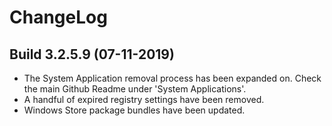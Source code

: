 # ChangeLog #

## Build 3.2.5.9 (07-11-2019) ##

- The System Application removal process has been expanded on. Check the main Github Readme under 'System Applications'.
- A handful of expired registry settings have been removed.
- Windows Store package bundles have been updated.